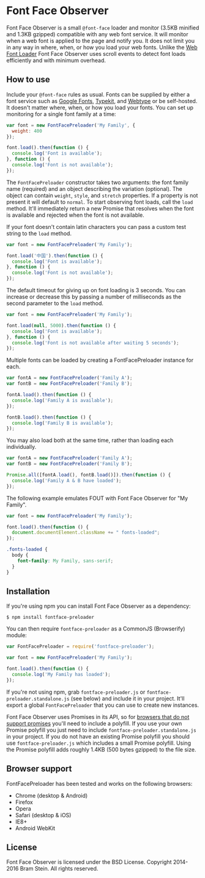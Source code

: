 # Font Face Observer

Font Face Observer is a small `@font-face` loader and monitor (3.5KB minified and 1.3KB gzipped) compatible with any web font service. It will monitor when a web font is applied to the page and notify you. It does not limit you in any way in where, when, or how you load your web fonts. Unlike the [Web Font Loader](https://github.com/typekit/webfontloader) Font Face Observer uses scroll events to detect font loads efficiently and with minimum overhead.

## How to use

Include your `@font-face` rules as usual. Fonts can be supplied by either a font service such as [Google Fonts](http://www.google.com/fonts), [Typekit](http://typekit.com), and [Webtype](http://webtype.com) or be self-hosted. It doesn't matter where, when, or how you load your fonts. You can set up monitoring for a single font family at a time:

```js
var font = new FontFacePreloader('My Family', {
  weight: 400
});

font.load().then(function () {
  console.log('Font is available');
}, function () {
  console.log('Font is not available');
});
```

The `FontFacePreloader` constructor takes two arguments: the font family name (required) and an object describing the variation (optional). The object can contain `weight`, `style`, and `stretch` properties. If a property is not present it will default to `normal`. To start observing font loads, call the `load` method. It'll immediately return a new Promise that resolves when the font is available and rejected when the font is not available.

If your font doesn't contain latin characters you can pass a custom test string to the `load` method.

```js
var font = new FontFacePreloader('My Family');

font.load('中国').then(function () {
  console.log('Font is available');
}, function () {
  console.log('Font is not available');
});
```

The default timeout for giving up on font loading is 3 seconds. You can increase or decrease this by passing a number of milliseconds as the second parameter to the `load` method.

```js
var font = new FontFacePreloader('My Family');

font.load(null, 5000).then(function () {
  console.log('Font is available');
}, function () {
  console.log('Font is not available after waiting 5 seconds');
});
```

Multiple fonts can be loaded by creating a FontFacePreloader instance for each.

```js
var fontA = new FontFacePreloader('Family A');
var fontB = new FontFacePreloader('Family B');

fontA.load().then(function () {
  console.log('Family A is available');
});

fontB.load().then(function () {
  console.log('Family B is available');
});
```

You may also load both at the same time, rather than loading each individually.

```js
var fontA = new FontFacePreloader('Family A');
var fontB = new FontFacePreloader('Family B');

Promise.all([fontA.load(), fontB.load()]).then(function () {
  console.log('Family A & B have loaded');
});
```

The following example emulates FOUT with Font Face Observer for "My Family".

```js
var font = new FontFacePreloader('My Family');

font.load().then(function () {
  document.documentElement.className += " fonts-loaded";
});
```

```css
.fonts-loaded {
  body {
    font-family: My Family, sans-serif;
  }
}
```

## Installation

If you're using npm you can install Font Face Observer as a dependency:

```shell
$ npm install fontface-preloader
```

You can then require `fontface-preloader` as a CommonJS (Browserify) module:

```js
var FontFacePreloader = require('fontface-preloader');

var font = new FontFacePreloader('My Family');

font.load().then(function () {
  console.log('My Family has loaded');
});
```

If you're not using npm, grab `fontface-preloader.js` or `fontface-preloader.standalone.js` (see below) and include it in your project. It'll export a global `FontFacePreloader` that you can use to create new instances.

Font Face Observer uses Promises in its API, so for [browsers that do not support promises](http://caniuse.com/#search=promise) you'll need to include a polyfill. If you use your own Promise polyfill you just need to include `fontface-preloader.standalone.js` in your project. If you do not have an existing Promise polyfill you should use `fontface-preloader.js` which includes a small Promise polyfill. Using the Promise polyfill adds roughly 1.4KB (500 bytes gzipped) to the file size.

## Browser support

FontFacePreloader has been tested and works on the following browsers:

* Chrome (desktop & Android)
* Firefox
* Opera
* Safari (desktop & iOS)
* IE8+
* Android WebKit

## License

Font Face Observer is licensed under the BSD License. Copyright 2014-2016 Bram Stein. All rights reserved.
